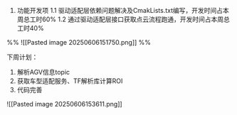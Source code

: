 
1. 功能开发项
    1.1  驱动适配层依赖问题解决及CmakLists.txt编写，开发时间占本周总工时60%
    1.2 通过驱动适配层接口获取点云流程跑通，开发时间占本周总工时40%

%% ![[Pasted image 20250606151750.png]] %%

下周计划：
1. 解析AGV信息topic
2. 获取车型适配服务、TF解析库计算ROI
3. 代码完善



![[Pasted image 20250606153611.png]]